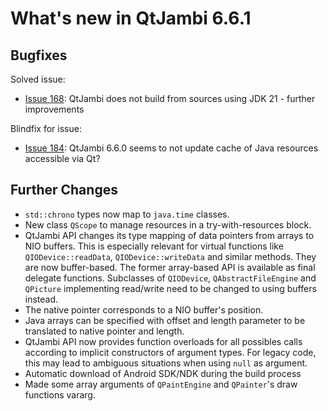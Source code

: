 # What's new in QtJambi 6.6.1

## Bugfixes

Solved issue:
* [Issue 168](../../../issues/168): QtJambi does not build from sources using JDK 21 - further improvements

Blindfix for issue:
* [Issue 184](../../../issues/184): QtJambi 6.6.0 seems to not update cache of Java resources accessible via Qt?

## Further Changes

* `std::chrono` types now map to `java.time` classes.
* New class `QScope` to manage resources in a try-with-resources block.
* QtJambi API changes its type mapping of data pointers from arrays to NIO buffers. This is especially relevant for virtual functions like `QIODevice::readData`, `QIODevice::writeData` and similar methods. They are now buffer-based. The former array-based API is available as final delegate functions. Subclasses of  `QIODevice`, `QAbstractFileEngine` and `QPicture` implementing read/write need to be changed to using buffers instead.
* The native pointer corresponds to a NIO buffer's position.
* Java arrays can be specified with offset and length parameter to be translated to native pointer and length.
* QtJambi API now provides function overloads for all possibles calls according to implicit constructors of argument types. For legacy code, this may lead to ambiguous situations when using `null` as argument.
* Automatic download of Android SDK/NDK during the build process
* Made some array arguments of `QPaintEngine` and `QPainter`'s draw functions vararg.
